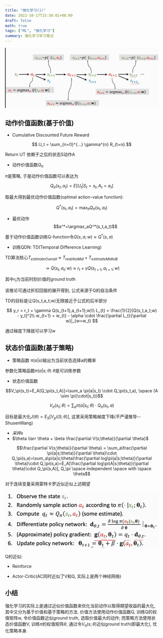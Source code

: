 ```yaml
---
title: "强化学习(1)"
date: 2022-10-17T15:50:01+08:00
draft: false
math: true
tags: ["ML", "强化学习"]
summary: 强化学习学习笔记
---
```

![](/images/qdn-1.png)

## 动作价值函数(基于价值)

+ Cumulative Discounted Future Reward

$$
U_t = \sum_{n=0}^{...} \gamma^{n} R_{t+n}
$$

Return UT 依赖于之后的状态S动作A

+ 动作价值函数$Q_\pi$

$\pi$是策略, 于是动作价值函数可以表达为

$$Q_\pi(s_t, a_t)=E[U_t|S_t=s_t, A_t=a_t]$$

取最大得到最优动作价值函数(optimal action-value function):

$$Q^*(s_t, a_t)=\max_{\pi}Q_\pi(s_t, a_t)$$

+ 最优动作$$a^*=\argmax_aQ^*(s_t,a_t)$$

基于动作价值函数训练Q-function令$Q(s,a;w)\approx Q^*(s,a)$

+ 训练QDN: TD(Temporal Difference Learning)

TD算法核心$T_{estimateOverall} \approx T_{realAtoMid} + T_{estimateMidtoB}$

$$\to Q(s_t,a_t;w) \approx r_t + \gamma Q(s_{t+1},a_{t+1};w)$$

其中$r_t$为当前时刻价值的ground truth

该推论可通过折扣回报的展开得到, 公式来源于Q的自治条件

TD的目标是让Q(s_t,a_t;w)无限接近于公式的后半部分
 
$$
y_r = r_t + \gamma Q(s_{t+1},a_{t+1};w)\\
L_{t} = \frac{1}{2}[Q(s_t,a_t;w) - y_t]^2\\
w_{t+1} = w_{t} - \alpha \cdot \frac{\partial L_t}{\partial w}|_{w=w_t}
$$

通过梯度下降就可以学习w

## 状态价值函数(基于策略)

+ 策略函数
$\pi(a|s)$输出为当前状态选择a的概率

参数化策略函数$\pi(a|s;\theta)$ $\theta$是可训练参数

+ 状态价值函数

$$V_\pi(s_t)=E_A[Q_\pi(s_t,A)]=\sum_a \pi(a|s_t) \cdot Q_\pi(s_t,a), \space (A \sim \pi(\cdot|s_t))$$

$$V_\pi(s_t;\theta)=\sum_a \pi(a|s_t;\theta) \cdot Q_\pi(s_t,a)$$

目标是最大化$J(\theta)=E_S[V_pi(S;\theta)]$, 这里采用策略梯度下降(不严谨推导--ShusenWang)
 
+ *采样s*
+ $\theta \larr \theta + \beta \frac{\partial V(s;\theta)}{\partial \theta}$

$$\frac{\partial V(s;\theta)}{\partial \theta} = \sum_a\frac{\partial \pi(a|s;\theta)}{\partial \theta}\cdot Q_\pi(s,a)=\sum_a\pi(a|s;\theta)\frac{\partial log\pi(a|s;\theta)}{\partial \theta}\cdot Q_\pi(s,a)=E_A[\frac{\partial log\pi(A|s;\theta)}{\partial \theta}\cdot Q_\pi(s,A)], Q_\pi \space independent \space with \space \theta$$

对于连续变量采用蒙特卡罗近似近似上述期望

![](/images/qdn-2.png)

Q的近似:

+ Reinforce

+ Actor-Critic(AC同时近似了V和Q, 实际上是两个神经网络)

## 小结

强化学习的实际上是通过近似价值函数来优化当前动作以取得期望收益的最大化, 其中又分为基于价值和基于策略的方法. 价值方法使用动作价值函数Q, 训练Q的权值矩阵w, 令价值函数近似ground truth, 选取价值最大的动作; 而策略方法使用状态价值函数V, 训练$\pi$的权值矩阵$\theta$, 通过令$V_\pi(s;\theta)$近似ground truth(即最大化), 优化策略本身.